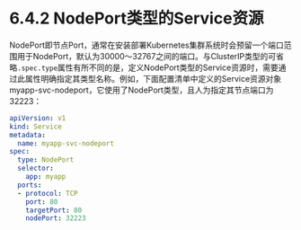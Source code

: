# 6.4.2 NodePort类型的Service资源

NodePort即节点Port，通常在安装部署Kubernetes集群系统时会预留一个端口范围用于NodePort，默认为30000～32767之间的端口。与ClusterIP类型的可省略`.spec.type`属性有所不同的是，定义NodePort类型的Service资源时，需要通过此属性明确指定其类型名称。例如，下面配置清单中定义的Service资源对象myapp-svc-nodeport，它使用了NodePort类型，且人为指定其节点端口为32223：

```yaml
apiVersion: v1
kind: Service
metadata:
  name: myapp-svc-nodeport
spec:
  type: NodePort
  selector:
    app: myapp
  ports:
  - protocol: TCP
    port: 80
    targetPort: 80
    nodePort: 32223
```

